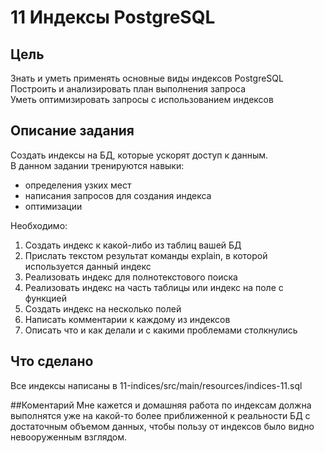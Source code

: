 # 11 Индексы PostgreSQL

## Цель
Знать и уметь применять основные виды индексов PostgreSQL  
Построить и анализировать план выполнения запроса  
Уметь оптимизировать запросы с использованием индексов  

## Описание задания
Создать индексы на БД, которые ускорят доступ к данным.  
В данном задании тренируются навыки:  
* определения узких мест
* написания запросов для создания индекса
* оптимизации  
  
Необходимо:
1. Создать индекс к какой-либо из таблиц вашей БД
2. Прислать текстом результат команды explain, в которой используется данный индекс
3. Реализовать индекс для полнотекстового поиска
4. Реализовать индекс на часть таблицы или индекс на поле с функцией
5. Создать индекс на несколько полей
6. Написать комментарии к каждому из индексов
7. Описать что и как делали и с какими проблемами столкнулись

## Что сделано
Все индексы написаны в 11-indices/src/main/resources/indices-11.sql

##Коментарий
Мне кажется и домашняя работа по индексам должна выполнятся уже 
на какой-то более приближенной к реальности БД с достаточным объемом данных, чтобы
пользу от индексов было видно невооруженным взглядом.